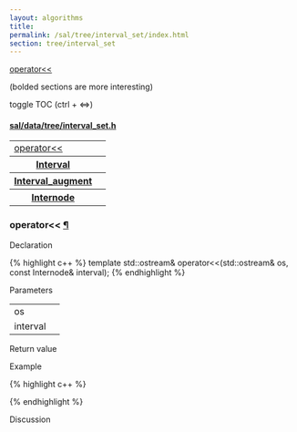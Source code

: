 ```yaml
---
layout: algorithms
title: 
permalink: /sal/tree/interval_set/index.html
section: tree/interval_set
---
```


<div class="toc">
	<a class="toc-link toch3" href="#operator<<">operator<<</a>
<p class="toc-caption">(bolded sections are more interesting)</p>
<p class="toc-toggle">toggle TOC (ctrl + &#8660;)</p>
</div><div class="block">
<h4><a href="https://github.com/LemonPi/data/blob/master/tree/interval_set.h">sal/data/tree/interval_set.h</a>
</h4><table class="pretty">
<tr><td><a class="doc-list-name" href="#operator<<">operator<<</a></td><td></td></tr>

<tr><th><a class="doc-list-name" href="Interval">Interval</a></th><th></th></tr>
<tr><th><a class="doc-list-name" href="Interval_augment">Interval_augment</a></th><th></th></tr>
<tr><th><a class="doc-list-name" href="Internode">Internode</a></th><th></th></tr>

</table></div>



<h3 class="anchor doc-header">operator<< <a class="anchor-link" href="#operator<<" name="operator<<" title="permalink to section">&para;</a></h3>
<div class="block">

<p class="doc-section">Declaration</p>
{% highlight c++ %}
template <typename T>
std::ostream& operator<<(std::ostream& os, const Internode<T>& interval);
{% endhighlight %}


<p class="doc-section">Parameters</p>
<table class="pretty">
<tr><td>os</td><td></td></tr>
<tr><td>interval</td><td></td></tr>
</table>
<p class="doc-section">Return value</p>

<p class="doc-section">Example</p>
{% highlight c++ %}

{% endhighlight %}

<p class="doc-section">Discussion</p>
<div>
<p>
	
</p>
</div></div>






